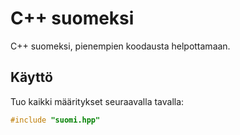 # C++ suomeksi
C++ suomeksi, pienempien koodausta helpottamaan.

## Käyttö
Tuo kaikki määritykset seuraavalla tavalla:
```c++
#include "suomi.hpp"
```
